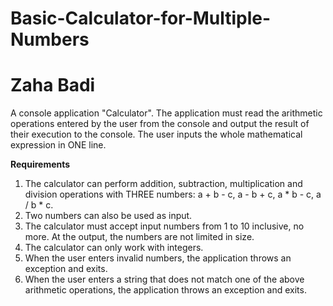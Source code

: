 # Basic-Calculator-for-Multiple-Numbers

# Zaha Badi

A console application "Calculator". The application must read the arithmetic operations entered by the user from the console and output the result of their execution to the console.
The user inputs the whole mathematical expression in ONE line.



**Requirements**

1. The calculator can perform addition, subtraction, multiplication and division operations with THREE numbers: a + b - c, a - b + c, a * b - c, a / b * c.
2. Two numbers can also be used as input.
3. The calculator must accept input numbers from 1 to 10 inclusive, no more. At the output, the numbers are not limited in size.
4. The calculator can only work with integers.
5. When the user enters invalid numbers, the application throws an exception and exits.
6. When the user enters a string that does not match one of the above arithmetic operations, the application throws an exception and exits.
